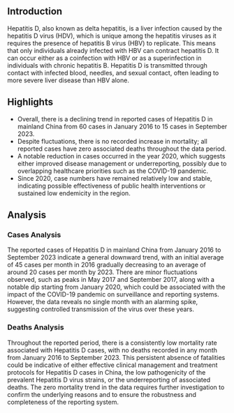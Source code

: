 ## Introduction

Hepatitis D, also known as delta hepatitis, is a liver infection caused by the hepatitis D virus (HDV), which is unique among the hepatitis viruses as it requires the presence of hepatitis B virus (HBV) to replicate. This means that only individuals already infected with HBV can contract hepatitis D. It can occur either as a coinfection with HBV or as a superinfection in individuals with chronic hepatitis B. Hepatitis D is transmitted through contact with infected blood, needles, and sexual contact, often leading to more severe liver disease than HBV alone.

## Highlights

- Overall, there is a declining trend in reported cases of Hepatitis D in mainland China from 60 cases in January 2016 to 15 cases in September 2023. <br/>
- Despite fluctuations, there is no recorded increase in mortality; all reported cases have zero associated deaths throughout the data period. <br/>
- A notable reduction in cases occurred in the year 2020, which suggests either improved disease management or underreporting, possibly due to overlapping healthcare priorities such as the COVID-19 pandemic. <br/>
- Since 2020, case numbers have remained relatively low and stable, indicating possible effectiveness of public health interventions or sustained low endemicity in the region. <br/>

## Analysis

### Cases Analysis
The reported cases of Hepatitis D in mainland China from January 2016 to September 2023 indicate a general downward trend, with an initial average of 45 cases per month in 2016 gradually decreasing to an average of around 20 cases per month by 2023. There are minor fluctuations observed, such as peaks in May 2017 and September 2017, along with a notable dip starting from January 2020, which could be associated with the impact of the COVID-19 pandemic on surveillance and reporting systems. However, the data reveals no single month with an alarming spike, suggesting controlled transmission of the virus over these years.

### Deaths Analysis
Throughout the reported period, there is a consistently low mortality rate associated with Hepatitis D cases, with no deaths recorded in any month from January 2016 to September 2023. This persistent absence of fatalities could be indicative of either effective clinical management and treatment protocols for Hepatitis D cases in China, the low pathogenicity of the prevalent Hepatitis D virus strains, or the underreporting of associated deaths. The zero mortality trend in the data requires further investigation to confirm the underlying reasons and to ensure the robustness and completeness of the reporting system.
